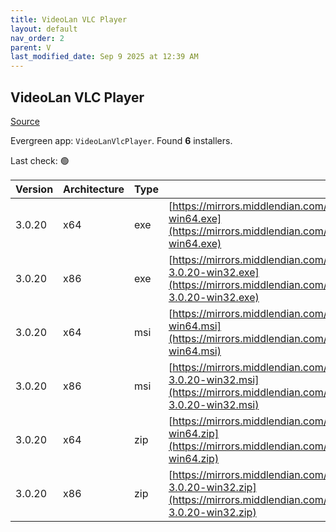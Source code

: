 ```yaml
---
title: VideoLan VLC Player 
layout: default
nav_order: 2
parent: V
last_modified_date: Sep 9 2025 at 12:39 AM
---
```


## VideoLan VLC Player 

[Source](https://www.videolan.org/vlc/)

Evergreen app: `VideoLanVlcPlayer`. Found **6** installers.

Last check: 🟢

| Version | Architecture | Type | URI                                                                                                                                                                      |
| ------- | ------------ | ---- | ------------------------------------------------------------------------------------------------------------------------------------------------------------------------ |
| 3.0.20  | x64          | exe  | [https://mirrors.middlendian.com/vlc/vlc/3.0.20/win64/vlc-3.0.20-win64.exe](https://mirrors.middlendian.com/vlc/vlc/3.0.20/win64/vlc-3.0.20-win64.exe)                   |
| 3.0.20  | x86          | exe  | [https://mirrors.middlendian.com/pub/videolan/vlc/3.0.20/win32/vlc-3.0.20-win32.exe](https://mirrors.middlendian.com/pub/videolan/vlc/3.0.20/win32/vlc-3.0.20-win32.exe) |
| 3.0.20  | x64          | msi  | [https://mirrors.middlendian.com/vlc/vlc/3.0.20/win64/vlc-3.0.20-win64.msi](https://mirrors.middlendian.com/vlc/vlc/3.0.20/win64/vlc-3.0.20-win64.msi)                   |
| 3.0.20  | x86          | msi  | [https://mirrors.middlendian.com/pub/videolan/vlc/3.0.20/win32/vlc-3.0.20-win32.msi](https://mirrors.middlendian.com/pub/videolan/vlc/3.0.20/win32/vlc-3.0.20-win32.msi) |
| 3.0.20  | x64          | zip  | [https://mirrors.middlendian.com/vlc/vlc/3.0.20/win64/vlc-3.0.20-win64.zip](https://mirrors.middlendian.com/vlc/vlc/3.0.20/win64/vlc-3.0.20-win64.zip)                   |
| 3.0.20  | x86          | zip  | [https://mirrors.middlendian.com/pub/videolan/vlc/3.0.20/win32/vlc-3.0.20-win32.zip](https://mirrors.middlendian.com/pub/videolan/vlc/3.0.20/win32/vlc-3.0.20-win32.zip) |
